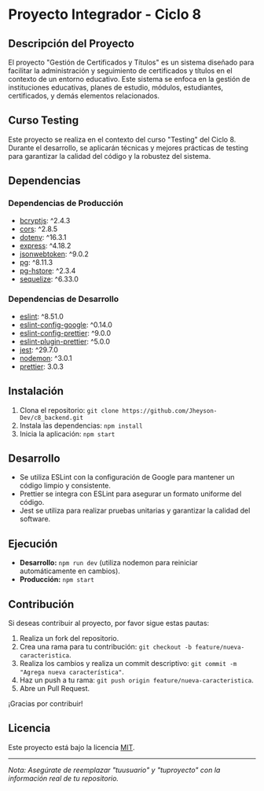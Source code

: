 # Proyecto Integrador - Ciclo 8

## Descripción del Proyecto

El proyecto "Gestión de Certificados y Títulos" es un sistema diseñado para facilitar la administración y seguimiento de certificados y títulos en el contexto de un entorno educativo. Este sistema se enfoca en la gestión de instituciones educativas, planes de estudio, módulos, estudiantes, certificados, y demás elementos relacionados.

## Curso Testing

Este proyecto se realiza en el contexto del curso "Testing" del Ciclo 8. Durante el desarrollo, se aplicarán técnicas y mejores prácticas de testing para garantizar la calidad del código y la robustez del sistema.

## Dependencias

### Dependencias de Producción

- [bcryptjs](https://www.npmjs.com/package/bcryptjs): ^2.4.3
- [cors](https://www.npmjs.com/package/cors): ^2.8.5
- [dotenv](https://www.npmjs.com/package/dotenv): ^16.3.1
- [express](https://www.npmjs.com/package/express): ^4.18.2
- [jsonwebtoken](https://www.npmjs.com/package/jsonwebtoken): ^9.0.2
- [pg](https://www.npmjs.com/package/pg): ^8.11.3
- [pg-hstore](https://www.npmjs.com/package/pg-hstore): ^2.3.4
- [sequelize](https://www.npmjs.com/package/sequelize): ^6.33.0

### Dependencias de Desarrollo

- [eslint](https://www.npmjs.com/package/eslint): ^8.51.0
- [eslint-config-google](https://www.npmjs.com/package/eslint-config-google): ^0.14.0
- [eslint-config-prettier](https://www.npmjs.com/package/eslint-config-prettier): ^9.0.0
- [eslint-plugin-prettier](https://www.npmjs.com/package/eslint-plugin-prettier): ^5.0.0
- [jest](https://www.npmjs.com/package/jest): ^29.7.0
- [nodemon](https://www.npmjs.com/package/nodemon): ^3.0.1
- [prettier](https://www.npmjs.com/package/prettier): 3.0.3

## Instalación

1. Clona el repositorio: `git clone https://github.com/Jheyson-Dev/c8_backend.git`
2. Instala las dependencias: `npm install`
3. Inicia la aplicación: `npm start`

## Desarrollo

- Se utiliza ESLint con la configuración de Google para mantener un código limpio y consistente.
- Prettier se integra con ESLint para asegurar un formato uniforme del código.
- Jest se utiliza para realizar pruebas unitarias y garantizar la calidad del software.

## Ejecución

- **Desarrollo:** `npm run dev` (utiliza nodemon para reiniciar automáticamente en cambios).
- **Producción:** `npm start`

## Contribución

Si deseas contribuir al proyecto, por favor sigue estas pautas:

1. Realiza un fork del repositorio.
2. Crea una rama para tu contribución: `git checkout -b feature/nueva-caracteristica`.
3. Realiza los cambios y realiza un commit descriptivo: `git commit -m "Agrega nueva característica"`.
4. Haz un push a tu rama: `git push origin feature/nueva-caracteristica`.
5. Abre un Pull Request.

¡Gracias por contribuir!

## Licencia

Este proyecto está bajo la licencia [MIT](LICENSE).

---

_Nota: Asegúrate de reemplazar "tuusuario" y "tuproyecto" con la información real de tu repositorio._

